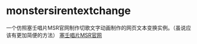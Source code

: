 # monstersirentextchange
一个仿照塞壬唱片MSR官网制作切歌文字动画制作的网页文本变换实例。（虽说应该有更加简便的方法）
<a href="https://monster-siren.hypergryph.com/about">塞壬唱片MSR官网</a>
